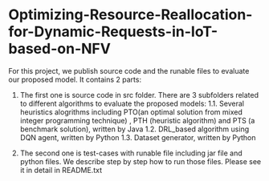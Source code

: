 # Optimizing-Resource-Reallocation-for-Dynamic-Requests-in-IoT-based-on-NFV

For this project, we publish source code and the runable files to evaluate our proposed model.
It contains 2 parts:

1. The first one is source code in src folder. 
  There are 3 subfolders related to different algorithms to evaluate the proposed models:
  1.1. Several heuristics alogrithms including PTO(an optimal solution from mixed integer programming technique) , PTH (heuristic algorithm) and PTS (a benchmark solution), written by Java
  1.2. DRL_based algorithm using DQN agent, written by Python
  1.3. Dataset generator, written by Python
     
2. The second one is test-cases with runable file including jar file and python files. We describe step by step how to run those files. Please see it in detail in README.txt
